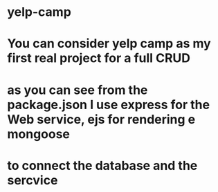 # yelp-camp
# You can consider yelp camp as my first real project for a full CRUD
# as you can see from the package.json I use express for the Web service, ejs for rendering e mongoose 
# to connect the database and the sercvice 